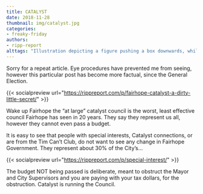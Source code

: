```yaml
---
title: CATALYST
date: 2018-11-28
thumbnail: img/catalyst.jpg
categories:
- freaky-friday
authors:
- ripp-report
alttags: "Illustration depicting a figure pushing a box downwards, while another falls backward, symbolizing Fairhope council dysfun..."
---
```

Sorry for a repeat article. Eye procedures have prevented me from seeing, however this particular post has become more factual, since the General Election.

{{< socialpreview url="https://rippreport.com/p/fairhope-catalyst-a-dirty-little-secret/" >}}

Wake up Fairhope the “at large” catalyst council is the worst, least effective council Fairhope has seen in 20 years. They say they represent us all, however they cannot even pass a budget.

It is easy to see that people with special interests, Catalyst connections, or are from the Tim Can’t Club, do not want to see any change in Fairhope Government. They represent about 30% of the City’s…

{{< socialpreview url="https://rippreport.com/p/special-interest/" >}}

The budget NOT being passed is deliberate, meant to obstruct the Mayor and City Supervisors and you are paying with your tax dollars, for the obstruction. Catalyst is running the Council.
